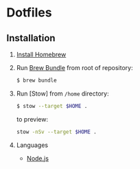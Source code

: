 # Dotfiles

## Installation

1. [Install Homebrew](https://brew.sh/)
2. Run [Brew Bundle](https://github.com/Homebrew/homebrew-bundle) from root of repository:

   ```sh
   $ brew bundle
   ```

3. Run [Stow] from `/home` directory:

   ```sh
   $ stow --target $HOME .
   ```

   to preview:

   ```sh
   stow -nSv --target $HOME .
   ```

4. Languages
   - [Node.js](https://github.com/nvm-sh/nvm?tab=readme-ov-file#install--update-script)
